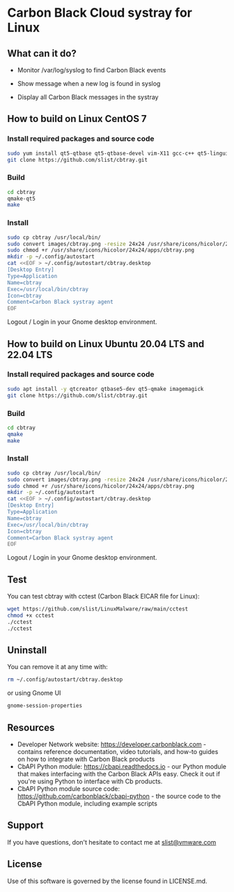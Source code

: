 # Carbon Black Cloud systray for Linux

## What can it do? 

* Monitor /var/log/syslog to find Carbon Black events

* Show message when a new log is found in syslog

* Display all Carbon Black messages in the systray

## How to build on Linux CentOS 7

### Install required packages and source code
``` sh
sudo yum install qt5-qtbase qt5-qtbase-devel vim-X11 gcc-c++ qt5-linguist git ImageMagick
git clone https://github.com/slist/cbtray.git
```

### Build
``` sh
cd cbtray
qmake-qt5
make
``` 

### Install

``` sh
sudo cp cbtray /usr/local/bin/
sudo convert images/cbtray.png -resize 24x24 /usr/share/icons/hicolor/24x24/apps/cbtray.png
sudo chmod +r /usr/share/icons/hicolor/24x24/apps/cbtray.png
mkdir -p ~/.config/autostart
cat <<EOF > ~/.config/autostart/cbtray.desktop 
[Desktop Entry]
Type=Application
Name=cbtray
Exec=/usr/local/bin/cbtray
Icon=cbtray
Comment=Carbon Black systray agent
EOF
``` 
Logout / Login in your Gnome desktop environment.


## How to build on Linux Ubuntu 20.04 LTS and 22.04 LTS

### Install required packages and source code
``` sh
sudo apt install -y qtcreator qtbase5-dev qt5-qmake imagemagick
git clone https://github.com/slist/cbtray.git
```

### Build
``` sh
cd cbtray
qmake
make
``` 

### Install

``` sh
sudo cp cbtray /usr/local/bin/
sudo convert images/cbtray.png -resize 24x24 /usr/share/icons/hicolor/24x24/apps/cbtray.png
sudo chmod +r /usr/share/icons/hicolor/24x24/apps/cbtray.png
mkdir -p ~/.config/autostart
cat <<EOF > ~/.config/autostart/cbtray.desktop 
[Desktop Entry]
Type=Application
Name=cbtray
Exec=/usr/local/bin/cbtray
Icon=cbtray
Comment=Carbon Black systray agent
EOF
``` 
Logout / Login in your Gnome desktop environment.

## Test

You can test cbtray with cctest (Carbon Black EICAR file for Linux):
``` sh
wget https://github.com/slist/LinuxMalware/raw/main/cctest
chmod +x cctest
./cctest
./cctest
```



## Uninstall

You can remove it at any time with:
``` sh
rm ~/.config/autostart/cbtray.desktop
```

or using Gnome UI
``` sh
gnome-session-properties 
```


## Resources

* Developer Network website: https://developer.carbonblack.com - contains reference documentation, video tutorials, and how-to guides on how to integrate with Carbon Black products
* CbAPI Python module: https://cbapi.readthedocs.io - our Python module that makes interfacing with the Carbon Black APIs easy. Check it out if you're using Python to interface with Cb products.
* CbAPI Python module source code: https://github.com/carbonblack/cbapi-python - the source code to the CbAPI Python module, including example scripts

## Support

If you have questions, don't hesitate to contact me at slist@vmware.com

## License

Use of this software is governed by the license found in LICENSE.md.
